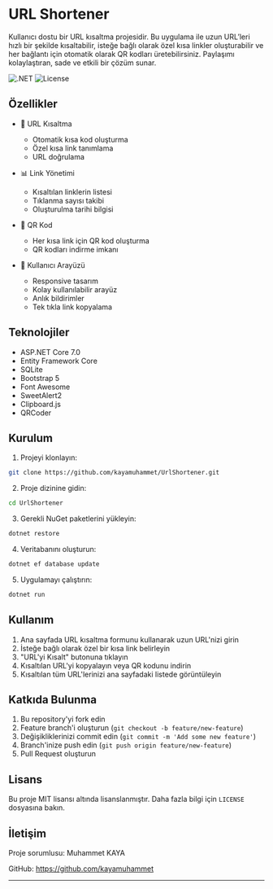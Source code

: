 # URL Shortener

Kullanıcı dostu bir URL kısaltma projesidir. Bu uygulama ile uzun URL’leri hızlı bir şekilde kısaltabilir, isteğe bağlı olarak özel kısa linkler oluşturabilir ve her bağlantı için otomatik olarak QR kodları üretebilirsiniz. Paylaşımı kolaylaştıran, sade ve etkili bir çözüm sunar.

![.NET](https://img.shields.io/badge/.NET-7.0-512BD4)
![License](https://img.shields.io/badge/license-MIT-blue)

## Özellikler

- 🔗 URL Kısaltma
  - Otomatik kısa kod oluşturma
  - Özel kısa link tanımlama
  - URL doğrulama
  
- 📊 Link Yönetimi
  - Kısaltılan linklerin listesi
  - Tıklanma sayısı takibi
  - Oluşturulma tarihi bilgisi
  
- 📱 QR Kod
  - Her kısa link için QR kod oluşturma
  - QR kodları indirme imkanı
  
- 🎨 Kullanıcı Arayüzü
  - Responsive tasarım
  - Kolay kullanılabilir arayüz
  - Anlık bildirimler
  - Tek tıkla link kopyalama

## Teknolojiler

- ASP.NET Core 7.0
- Entity Framework Core
- SQLite
- Bootstrap 5
- Font Awesome
- SweetAlert2
- Clipboard.js
- QRCoder

## Kurulum

1. Projeyi klonlayın:
```bash
git clone https://github.com/kayamuhammet/UrlShortener.git
```

2. Proje dizinine gidin:
```bash
cd UrlShortener
```

3. Gerekli NuGet paketlerini yükleyin:
```bash
dotnet restore
```

4. Veritabanını oluşturun:
```bash
dotnet ef database update
```

5. Uygulamayı çalıştırın:
```bash
dotnet run
```

## Kullanım

1. Ana sayfada URL kısaltma formunu kullanarak uzun URL'nizi girin
2. İsteğe bağlı olarak özel bir kısa link belirleyin
3. "URL'yi Kısalt" butonuna tıklayın
4. Kısaltılan URL'yi kopyalayın veya QR kodunu indirin
5. Kısaltılan tüm URL'lerinizi ana sayfadaki listede görüntüleyin

## Katkıda Bulunma

1. Bu repository'yi fork edin
2. Feature branch'i oluşturun (`git checkout -b feature/new-feature`)
3. Değişikliklerinizi commit edin (`git commit -m 'Add some new feature'`)
4. Branch'inize push edin (`git push origin feature/new-feature`)
5. Pull Request oluşturun

## Lisans

Bu proje MIT lisansı altında lisanslanmıştır. Daha fazla bilgi için `LICENSE` dosyasına bakın.

## İletişim

Proje sorumlusu: Muhammet KAYA

GitHub: https://github.com/kayamuhammet

---

